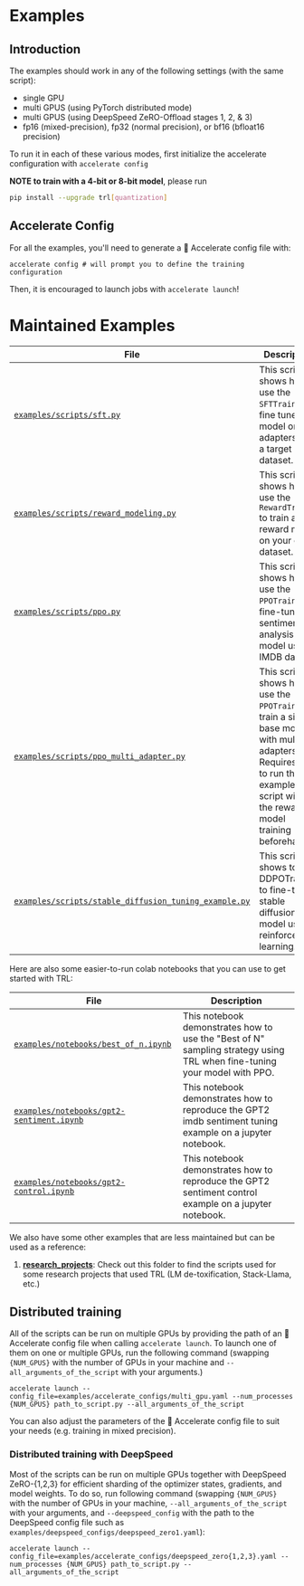 # Examples


## Introduction

The examples should work in any of the following settings (with the same script):
   - single GPU
   - multi GPUS (using PyTorch distributed mode)
   - multi GPUS (using DeepSpeed ZeRO-Offload stages 1, 2, & 3)
   - fp16 (mixed-precision), fp32 (normal precision), or bf16 (bfloat16 precision)

To run it in each of these various modes, first initialize the accelerate
configuration with `accelerate config`

**NOTE to train with a 4-bit or 8-bit model**, please run

```bash
pip install --upgrade trl[quantization]
```


## Accelerate Config
For all the examples, you'll need to generate a 🤗 Accelerate config file with:

```shell
accelerate config # will prompt you to define the training configuration
```

Then, it is encouraged to launch jobs with `accelerate launch`!


# Maintained Examples


| File                                                                                           | Description                                                                                                              |
|------------------------------------------------------------------------------------------------------------|--------------------------------------------------------------------------------------------------------------------------|
| [`examples/scripts/sft.py`](https://github.com/kris-fillip/trl/blob/main/examples/scripts/sft.py) | This script shows how to use the `SFTTrainer` to fine tune a model or adapters into a target dataset.                     |
| [`examples/scripts/reward_modeling.py`](https://github.com/kris-fillip/trl/blob/main/examples/scripts/reward_modeling.py) | This script shows how to use the `RewardTrainer` to train a reward model on your own dataset.                            |
| [`examples/scripts/ppo.py`](https://github.com/kris-fillip/trl/blob/main/examples/scripts/ppo.py) | This script shows how to use the `PPOTrainer` to fine-tune a sentiment analysis model using IMDB dataset                 |
| [`examples/scripts/ppo_multi_adapter.py`](https://github.com/kris-fillip/trl/blob/main/examples/scripts/ppo_multi_adapter.py) | This script shows how to use the `PPOTrainer` to train a single base model with multiple adapters. Requires you to run the example script with the reward model training beforehand. |
| [`examples/scripts/stable_diffusion_tuning_example.py`](https://github.com/kris-fillip/trl/blob/main/examples/scripts/stable_diffusion_tuning_example.py) | This script shows to use DDPOTrainer to fine-tune a stable diffusion model using reinforcement learning.                 |

Here are also some easier-to-run colab notebooks that you can use to get started with TRL:


| File                                                                                           | Description                                                                                                              |
|----------------------------------------------------------------------------------------------------------------------------|--------------------------------------------------------------------------------------------------------------------------|
| [`examples/notebooks/best_of_n.ipynb`](https://github.com/kris-fillip/trl/tree/main/examples/notebooks/best_of_n.ipynb)                       | This notebook demonstrates how to use the "Best of N" sampling strategy using TRL when fine-tuning your model with PPO.  |
| [`examples/notebooks/gpt2-sentiment.ipynb`](https://github.com/kris-fillip/trl/tree/main/examples/notebooks/gpt2-sentiment.ipynb)              | This notebook demonstrates how to reproduce the GPT2 imdb sentiment tuning example on a jupyter notebook.                |
| [`examples/notebooks/gpt2-control.ipynb`](https://github.com/kris-fillip/trl/tree/main/examples/notebooks/gpt2-control.ipynb)                  | This notebook demonstrates how to reproduce the GPT2 sentiment control example on a jupyter notebook.                    |


We also have some other examples that are less maintained but can be used as a reference:
1. **[research_projects](https://github.com/kris-fillip/trl/tree/main/examples/research_projects)**: Check out this folder to find the scripts used for some research projects that used TRL (LM de-toxification, Stack-Llama, etc.)


## Distributed training

All of the scripts can be run on multiple GPUs by providing the path of an 🤗 Accelerate config file when calling `accelerate launch`. To launch one of them on one or multiple GPUs, run the following command (swapping `{NUM_GPUS}` with the number of GPUs in your machine and `--all_arguments_of_the_script` with your arguments.)

```shell
accelerate launch --config_file=examples/accelerate_configs/multi_gpu.yaml --num_processes {NUM_GPUS} path_to_script.py --all_arguments_of_the_script
```

You can also adjust the parameters of the 🤗 Accelerate config file to suit your needs (e.g. training in mixed precision).

### Distributed training with DeepSpeed

Most of the scripts can be run on multiple GPUs together with DeepSpeed ZeRO-{1,2,3} for efficient sharding of the optimizer states, gradients, and model weights. To do so, run following command (swapping `{NUM_GPUS}` with the number of GPUs in your machine, `--all_arguments_of_the_script` with your arguments, and `--deepspeed_config` with the path to the DeepSpeed config file such as `examples/deepspeed_configs/deepspeed_zero1.yaml`):

```shell
accelerate launch --config_file=examples/accelerate_configs/deepspeed_zero{1,2,3}.yaml --num_processes {NUM_GPUS} path_to_script.py --all_arguments_of_the_script
```
